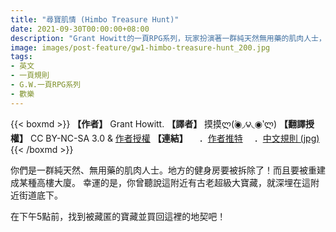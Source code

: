 ```yaml
---
title: "尋寶肌情 (Himbo Treasure Hunt)"
date: 2021-09-30T00:00:00+08:00
description: "Grant Howitt的一頁RPG系列，玩家扮演著一群純天然無用藥的肌肉人士，尋找寶藏以捍衛你們的健身房。"
image: images/post-feature/gw1-himbo-treasure-hunt_200.jpg
tags: 
- 英文
- 一頁規則
- G.W.一頁RPG系列
- 歡樂
---
```

{{< boxmd >}}
**【作者】** Grant Howitt.
**【譯者】** 摸摸ლ(́◉◞౪◟◉‵ლ)
**【翻譯授權】** CC BY-NC-SA 3.0 & [作者授權](https://i.imgur.com/IIwihdK.png)
**【連結】**
　．[作者推特](https://twitter.com/gshowitt/status/1432647036998934539)
　．[中文規則 (jpg)](/Free-Open-TRPG-Translation/gallery/ruledoc/gw1-himbo-treasure-hunt.jpg)
{{< /boxmd >}}

你們是一群純天然、無用藥的肌肉人士。地方的健身房要被拆除了！而且要被重建成某種高樓大廈。
幸運的是，你曾聽說這附近有古老超級大寶藏，就深埋在這附近街道底下。

在下午5點前，找到被藏匿的寶藏並買回這裡的地契吧！